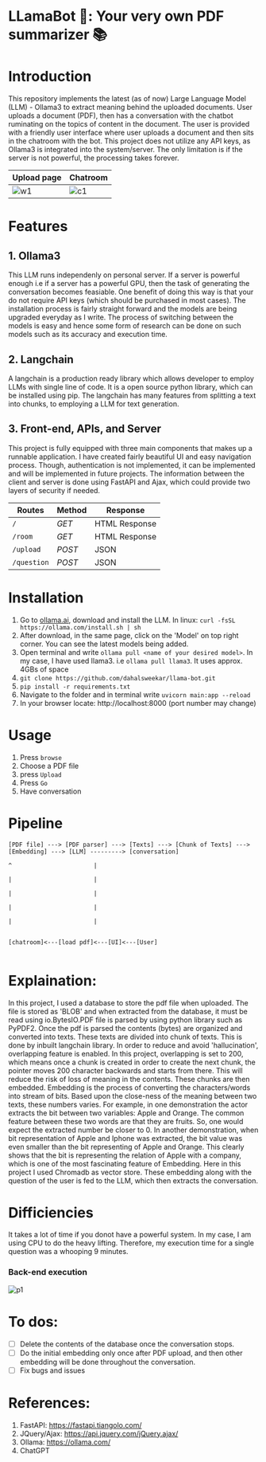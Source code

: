 # LLamaBot 🦙: Your very own PDF summarizer 📚

# Introduction
This repository implements the latest (as of now) Large Language Model (LLM) - Ollama3 to extract meaning behind the uploaded documents.
User uploads a document (PDF), then has a conversation with the chatbot ruminating on the topics of content in the document.
The user is provided with a friendly user interface where user uploads a document and then sits in the chatroom with the bot.
This project does not utilize any API keys, as Ollama3 is integrated into the system/server. The only limitation is if the server is not powerful, the processing takes forever.

| Upload page  | Chatroom
| ------------- | ------------- |
|![w1](https://github.com/dahalsweekar/llama-bot/assets/99968233/4fd19808-c509-4ad6-8144-b9f709b1d112)|![c1](https://github.com/dahalsweekar/llama-bot/assets/99968233/55c022c8-c9ec-4d28-a9e5-86ba88f70a60)|

# Features

## 1. Ollama3
This LLM runs independenly on personal server. If a server is powerful enough i.e if a server has a powerful GPU, then the task of generating the conversation becomes feasiable. One benefit of doing this way is that your do not require API keys (which should be purchased in most cases). The installation process is fairly straight forward and the models are being upgraded everyday as I write. The process of switching between the models is easy and hence some form of research can be done on such models such as its accuracy and execution time.

## 2. Langchain
A langchain is a production ready library which allows developer to employ LLMs with single line of code. It is a open source python library, which can be installed using pip. The langchain has many features from splitting a text into chunks, to employing a LLM for text generation. 

## 3. Front-end, APIs, and Server
This project is fully equipped with three main components that makes up a runnable application. I have created fairly beautiful UI and easy navigation process.
Though, authentication is not implemented, it can be implemented and will be implemented in future projects.
The information between the client and server is done using FastAPI and Ajax, which could provide two layers of security if needed.

| Routes  | Method | Response |
| ------------- | ------------- | ------------- |
| ```/``` | *GET* |HTML Response|
| ```/room``` | *GET* | HTML Response|
| ```/upload```  | *POST*	| JSON |                                                        
| ```/question```  | *POST* | JSON |

# Installation
 1. Go to [ollama.ai](https://ollama.com/), download and install the LLM. In linux: ```curl -fsSL https://ollama.com/install.sh | sh```
 3. After download, in the same page, click on the 'Model' on top right corner. You can see the latest models being added.
 4. Open terminal and write ```ollama pull <name of your desired model>```. In my case, I have used llama3. i.e ```ollama pull llama3```. It uses approx. 4GBs of space
 5. ```git clone https://github.com/dahalsweekar/llama-bot.git```
 6. ```pip install -r requirements.txt```
 7. Navigate to the folder and in terminal write ```uvicorn main:app --reload```
 8. In your browser locate: http://localhost:8000 (port number may change)

# Usage
 1. Press ```browse```
 2. Choose a PDF file
 3. press ```Upload```
 4. Press ```Go```
 5. Have conversation

# Pipeline
```
[PDF file] ---> [PDF parser] ---> [Texts] ---> [Chunk of Texts] ---> [Embedding] ---> [LLM] ---------> [conversation]
                                                                                        ^                       |
                                                                                        |                       |
                                                                                        |                       |
                                                                                        |                       |
                                                                                        |                       |
                                                                                                                            
                                                                                    [chatroom]<---[load pdf]<---[UI]<---[User]


```

# Explaination:

In this project, I used a database to store the pdf file when uploaded. The file is stored as 'BLOB' and when extracted from the database, it must be read using io.BytesIO.PDF file is parsed by using python library such as PyPDF2. Once the pdf is parsed the contents (bytes) are organized and converted into texts. These texts are divided into chunk of texts. This is done by inbuilt langchain library. In order to reduce and avoid 'hallucination', overlapping feature is enabled. In this project, overlapping is set to 200, which means once a chunk is created in order to create the next chunk, the pointer moves 200 character backwards and starts from there. This will reduce the risk of loss of meaning in the contents. These chunks are then embedded. Embedding is the process of converting the characters/words into stream of bits. Based upon the close-ness of the meaning between two texts, these numbers varies. For example, in one demonstration the actor extracts the bit between two variables: Apple and Orange. The common feature between these two words are that they are fruits. So, one would expect the extracted number be closer to 0. In another demonstration, when bit representation of Apple and Iphone was extracted, the bit value was even smaller than the bit representing of Apple and Orange. This clearly shows that the bit is representing the relation of Apple with a company, which is one of the most fascinating feature of Embedding. Here in this project I used Chromadb as vector store. These embedding along with the question of the user is fed to the LLM, which then extracts the conversation.
 
# Difficiencies

It takes a lot of time if you donot have a powerful system. In my case, I am using CPU to do the heavy lifting. 
Therefore, my execution time for a single question was a whooping 9 minutes.
### Back-end execution
![p1](https://github.com/dahalsweekar/llama-bot/assets/99968233/68dded83-be4b-4711-887b-8efbfff209c1)

# To dos:

- [ ] Delete the contents of the database once the conversation stops.
- [ ] Do the initial embedding only once after PDF upload, and then other embedding will be done throughout the conversation.
- [ ] Fix bugs and issues 

# References:
1. FastAPI: https://fastapi.tiangolo.com/
2. JQuery/Ajax: https://api.jquery.com/jQuery.ajax/
3. Ollama: https://ollama.com/
4. ChatGPT

